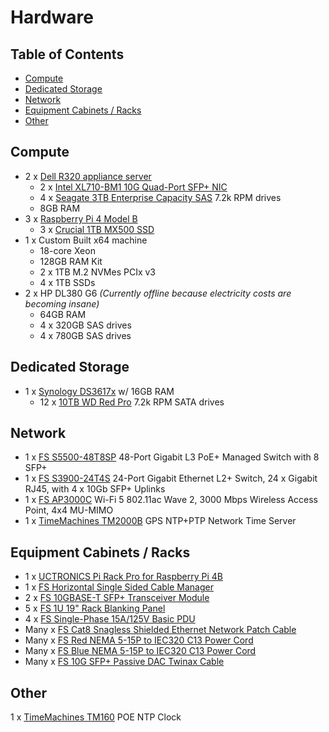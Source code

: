 # Hardware

## Table of Contents

* [Compute](#compute)
* [Dedicated Storage](#dedicated-storage)
* [Network](#network)
* [Equipment Cabinets / Racks](#equipment-cabinets-and-racks)
* [Other](#other)

## <a id="compute"></a>Compute

* 2 x [Dell R320 appliance server](https://www.amazon.com/Dell-PowerEdge-R320-Certified-Refurbished)
  * 2 x [Intel XL710-BM1 10G Quad-Port SFP+ NIC](https://www.fs.com/products/75602.html)
  * 4 x [Seagate 3TB Enterprise Capacity SAS](https://www.amazon.com/gp/product/B07F7NBGY3) 7.2k RPM drives
  * 8GB RAM
* 3 x [Raspberry Pi 4 Model B](https://www.raspberrypi.com/products/raspberry-pi-4-model-b/)
  * 3 x [Crucial 1TB MX500 SSD](https://www.amazon.com/gp/product/B078211KBB)
* 1 x Custom Built x64 machine
  * 18-core Xeon
  * 128GB RAM Kit
  * 2 x 1TB M.2 NVMes PCIx v3
  * 4 x 1TB SSDs
* 2 x HP DL380 G6 _(Currently offline because electricity costs are becoming insane)_
  * 64GB RAM
  * 4 x 320GB SAS drives
  * 4 x 780GB SAS drives

## <a id="dedicated-storage"></a>Dedicated Storage

* 1 x [Synology DS3617x](https://www.amazon.com/Synology-DS3617xs-Station-Diskless-12-Bay/dp/B01MSTCXPN) w/ 16GB RAM
  * 12 x [10TB WD Red Pro](https://www.amazon.com/Red-10TB-Internal-Hard-Drive/dp/B084F34HZ6) 7.2k RPM SATA drives

## <a id="network"></a>Network

* 1 x [FS S5500-48T8SP](https://resource.fs.com/mall/file/datasheet/l3-stackable-poe%2B-switch-datasheet.pdf) 48-Port Gigabit L3 PoE+ Managed Switch with 8 SFP+
* 1 x [FS S3900-24T4S](https://www.fs.com/products/72944.html) 24-Port Gigabit Ethernet L2+ Switch, 24 x Gigabit RJ45, with 4 x 10Gb SFP+ Uplinks
* 1 x [FS AP3000C](https://www.fs.com/products/84028.html) Wi-Fi 5 802.11ac Wave 2, 3000 Mbps Wireless Access Point, 4x4 MU-MIMO
* 1 x [TimeMachines TM2000B](https://timemachinescorp.com/product/gps-ntpptp-network-time-server-tm2000/) GPS NTP+PTP Network Time Server

## <a id="equipment-cabinets-and-racks"></a>Equipment Cabinets / Racks

* 1 x [UCTRONICS Pi Rack Pro for Raspberry Pi 4B](https://www.amazon.com/gp/product/B0B6TW81P6)
* 1 x [FS Horizontal Single Sided Cable Manager](https://www.fs.com/products/29038.html)
* 2 x [FS 10GBASE-T SFP+ Transceiver Module](https://www.fs.com/products/66612.html)
* 5 x [FS 1U 19" Rack Blanking Panel](https://www.fs.com/products/72753.html)
* 4 x [FS Single-Phase 15A/125V Basic PDU](https://www.fs.com/products/119617.html)
* Many x [FS Cat8 Snagless Shielded Ethernet Network Patch Cable](https://www.fs.com/products/72756.html)
* Many x [FS Red NEMA 5-15P to IEC320 C13 Power Cord](https://www.fs.com/products/36091.html)
* Many x [FS Blue NEMA 5-15P to IEC320 C13 Power Cord](https://www.fs.com/products/36089.html)
* Many x [FS 10G SFP+ Passive DAC Twinax Cable](https://www.fs.com/products/104207.html)

## <a id="other"></a>Other

1 x [TimeMachines TM160](https://timemachinescorp.com/product/rack-mount-0-5-inch-poe-ntp-clock/) POE NTP Clock
